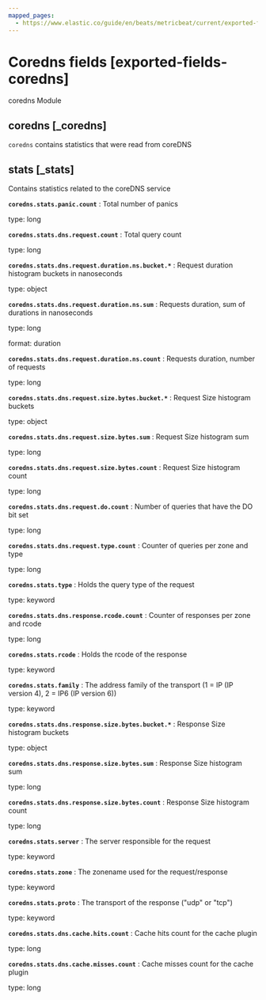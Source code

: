 ```yaml
---
mapped_pages:
  - https://www.elastic.co/guide/en/beats/metricbeat/current/exported-fields-coredns.html
---
```


# Coredns fields [exported-fields-coredns]

coredns Module


## coredns [_coredns]

`coredns` contains statistics that were read from coreDNS


## stats [_stats]

Contains statistics related to the coreDNS service


**`coredns.stats.panic.count`**
:   Total number of panics

type: long


**`coredns.stats.dns.request.count`**
:   Total query count

type: long


**`coredns.stats.dns.request.duration.ns.bucket.*`**
:   Request duration histogram buckets in nanoseconds

type: object


**`coredns.stats.dns.request.duration.ns.sum`**
:   Requests duration, sum of durations in nanoseconds

type: long

format: duration


**`coredns.stats.dns.request.duration.ns.count`**
:   Requests duration, number of requests

type: long


**`coredns.stats.dns.request.size.bytes.bucket.*`**
:   Request Size histogram buckets

type: object


**`coredns.stats.dns.request.size.bytes.sum`**
:   Request Size histogram sum

type: long


**`coredns.stats.dns.request.size.bytes.count`**
:   Request Size histogram count

type: long


**`coredns.stats.dns.request.do.count`**
:   Number of queries that have the DO bit set

type: long


**`coredns.stats.dns.request.type.count`**
:   Counter of queries per zone and type

type: long


**`coredns.stats.type`**
:   Holds the query type of the request

type: keyword


**`coredns.stats.dns.response.rcode.count`**
:   Counter of responses per zone and rcode

type: long


**`coredns.stats.rcode`**
:   Holds the rcode of the response

type: keyword


**`coredns.stats.family`**
:   The address family of the transport (1 = IP (IP version 4), 2 = IP6 (IP version 6))

type: keyword


**`coredns.stats.dns.response.size.bytes.bucket.*`**
:   Response Size histogram buckets

type: object


**`coredns.stats.dns.response.size.bytes.sum`**
:   Response Size histogram sum

type: long


**`coredns.stats.dns.response.size.bytes.count`**
:   Response Size histogram count

type: long


**`coredns.stats.server`**
:   The server responsible for the request

type: keyword


**`coredns.stats.zone`**
:   The zonename used for the request/response

type: keyword


**`coredns.stats.proto`**
:   The transport of the response ("udp" or "tcp")

type: keyword


**`coredns.stats.dns.cache.hits.count`**
:   Cache hits count for the cache plugin

type: long


**`coredns.stats.dns.cache.misses.count`**
:   Cache misses count for the cache plugin

type: long


